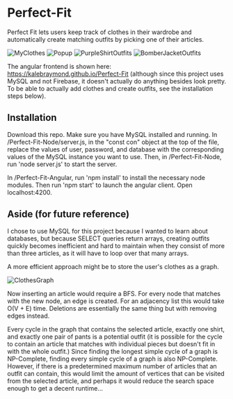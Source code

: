 # Perfect-Fit

Perfect Fit lets users keep track of clothes in their wardrobe and automatically create matching outfits by picking one of their articles.  

![MyClothes](https://i.imgur.com/kvIRQRJ.png)
![Popup](https://i.imgur.com/G7V832L.png)
![PurpleShirtOutfits](https://i.imgur.com/gLda71w.png)
![BomberJacketOutfits](https://i.imgur.com/QNkltZa.png)

The angular frontend is shown here: https://kalebraymond.github.io/Perfect-Fit (although since this project uses MySQL and not Firebase, it doesn't actually do anything besides look pretty. To be able to actually add clothes and create outfits, see the installation steps below).

## Installation

Download this repo. Make sure you have MySQL installed and running.  In /Perfect-Fit-Node/server.js, in the "const con" object at the top of the file, replace the values of user, password, and database with the corresponding values of the MySQL instance you want to use. Then, in /Perfect-Fit-Node, run 'node server.js' to start the server.

In /Perfect-Fit-Angular, run 'npm install' to install the necessary node modules. Then run 'npm start' to launch the angular client. Open localhost:4200.


## Aside (for future reference)

I chose to use MySQL for this project because I wanted to learn about databases, but because SELECT queries return arrays, creating outfits quickly becomes inefficient and hard to maintain when they consist of more than three articles, as it will have to loop over that many arrays.

A more efficient approach might be to store the user's clothes as a graph. 

![ClothesGraph](https://i.imgur.com/gGfzfs0.png "Please ignore the accidental pentagram lol")

Now inserting an article would require a BFS. For every node that matches with the new node, an edge is created. For an adjacency list this would take O(V + E) time. Deletions are essentially the same thing but with removing edges instead.

Every cycle in the graph that contains the selected article, exactly one shirt, and exactly one pair of pants is a potential outfit (it is possible for the cycle to contain an article that matches with individual pieces but doesn't fit in with the whole outfit.) Since finding the longest simple cycle of a graph is NP-Complete, finding every simple cycle of a graph is also NP-Complete. However, if there is a predetermined maximum number of articles that an outfit can contain, this would limit the amount of vertices that can be visited from the selected article, and perhaps it would reduce the search space enough to get a decent runtime...
